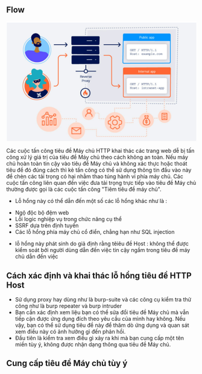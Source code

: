 ## Flow
![Alt text](image.png)

Các cuộc tấn công tiêu đề Máy chủ HTTP khai thác các trang web dễ bị tấn công xử lý giá trị của tiêu đề Máy chủ theo cách không an toàn. Nếu máy chủ hoàn toàn tin cậy vào tiêu đề Máy chủ và không xác thực hoặc thoát tiêu đề đó đúng cách thì kẻ tấn công có thể sử dụng thông tin đầu vào này để chèn các tải trọng có hại nhằm thao túng hành vi phía máy chủ. Các cuộc tấn công liên quan đến việc đưa tải trọng trực tiếp vào tiêu đề Máy chủ thường được gọi là các cuộc tấn công "Tiêm tiêu đề máy chủ".

- Lỗ hổng này có thể dẫn đến một số các lỗ hổng khác như là :
+ Ngộ độc bộ đệm web
+ Lỗi logic nghiệp vụ trong chức năng cụ thể
+ SSRF dựa trên định tuyến
+ Các lỗ hổng phía máy chủ cổ điển, chẳng hạn như SQL injection

- lỗ hổng này phát sinh do giả định rằng têiêu đề Host : không thể được kiểm soát bởi người dùng dẫn đến việc tin cậy ngầm trong tiêu đề máy chủ dẫn đến việc


## Cách xác định và khai thác lỗ hổng tiêu đề HTTP Host
+ Sử dụng proxy hay dùng như là burp-suite và các công cụ kiểm tra thử công như là burp repeater và burp intruder
+ Bạn cần xác định xem liệu bạn có thể sửa đổi tiêu đề Máy chủ mà vẫn tiếp cận được ứng dụng đích theo yêu cầu của mình hay không. Nếu vậy, bạn có thể sử dụng tiêu đề này để thăm dò ứng dụng và quan sát xem điều này có ảnh hưởng gì đến phản hồi.
+ Đầu tiên là kiểm tra xem điều gì xảy ra khi mà bạn cung cấp một tên miền tùy ý, không được nhận dạng thông qua tiêu đề Máy chủ.


## Cung cấp tiêu đề Máy chủ tùy ý 
